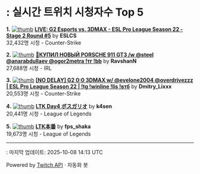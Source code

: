 # : 실시간 트위치 시청자수 Top 5

**1.** [![thumb](https://static-cdn.jtvnw.net/previews-ttv/live_user_eslcs-320x180.jpg)](https://twitch.tv/ESLCS)
**[LIVE: G2 Esports vs. 3DMAX - ESL Pro League Season 22 - Stage 2 Round #5](https://twitch.tv/ESLCS)** by **ESLCS**<br>32,432명 시청  - Counter-Strike

**2.** [![thumb](https://static-cdn.jtvnw.net/previews-ttv/live_user_ravshann-320x180.jpg)](https://twitch.tv/RavshanN)
**[🛑КУПИЛ НОВЫЙ PORSCHE 911 GT3 /w @steel @anarabdullaev @ogor2metra !тг !bb](https://twitch.tv/RavshanN)** by **RavshanN**<br>27,688명 시청  - IRL

**3.** [![thumb](https://static-cdn.jtvnw.net/previews-ttv/live_user_dmitry_lixxx-320x180.jpg)](https://twitch.tv/Dmitry_Lixxx)
**[[NO DELAY] G2 0:0 3DMAX w/ @evelone2004 @overdrivezzz | ESL Pro League Season 22 | !tg !winline !lis !втб](https://twitch.tv/Dmitry_Lixxx)** by **Dmitry_Lixxx**<br>20,553명 시청  - Counter-Strike

**4.** [![thumb](https://static-cdn.jtvnw.net/previews-ttv/live_user_k4sen-320x180.jpg)](https://twitch.tv/k4sen)
**[LTK Day4 ボスガリオ](https://twitch.tv/k4sen)** by **k4sen**<br>20,441명 시청  - League of Legends

**5.** [![thumb](https://static-cdn.jtvnw.net/previews-ttv/live_user_fps_shaka-320x180.jpg)](https://twitch.tv/fps_shaka)
**[LTK本番](https://twitch.tv/fps_shaka)** by **fps_shaka**<br>19,673명 시청  - League of Legends


---
: 마지막 업데이트: 2025-10-08 14:13 UTC

Powered by [Twitch API](https://dev.twitch.tv/docs/api/reference) · 자동화 봇